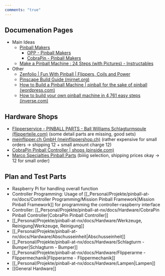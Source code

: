 ```yaml
---
comments: "true"
---
```

## Documenation Pages
- Main Ideas
	- [Pinball Makers](https://pinballmakers.com/wiki/index.php?title=Main_Page) 
		- [OPP - Pinball Makers](https://pinballmakers.com/wiki/index.php?title=OPP) 
		- [CobraPin - Pinball Makers](https://pinballmakers.com/wiki/index.php?title=CobraPin) 
	- [Make a Pinball Machine : 24 Steps (with Pictures) - Instructables](https://www.instructables.com/Making-a-Pinball-Machine/) 
- Other
	- [Zenfolio | Fun With Pinball | Flippers, Coils and Power](https://www.funwithpinball.com/learn/flippers-coils-and-power) 
	- [Pinscape Build Guide (mjrnet.org)](http://mjrnet.org/pinscape/BuildGuideV2/BuildGuide.php?sid=title) 
	- [How to Build a Pinball Machine | pinball for the sake of pinball (wordpress.com)](https://howtobuildapinballmachine.wordpress.com/) 
	- [How to build your own pinball machine in 4,761 easy steps (inverse.com)](https://www.inverse.com/input/culture/homebrew-pinball-expo-2021) 
## Hardware Shops
- [Flipperservice - PINBALL PARTS - Ball Williams Schlagturmspule (flipperteile.com)](https://flipperteile.com/en/pop-bumper-parts/bally-williams-bumper-coil.html) (some detail parts are missing, good sets)
- [meinflipper.ch GmbH (meinflippershop.ch)](https://www.meinflippershop.ch/) (rather expensive for small orders → shipping 12 + small amount charge 12)
- [CobraPin Pinball Controller | shops (pinside.com)](https://pinside.com/pinball/shops/shop/1254-cobra-amusements/05162-cobrapin-pinball-controller) 
- [Marco Specialties Pinball Parts](https://www.marcospecialties.com/control/main) (biiiig selection, shipping prices okay → 12 for small order)
## Plan and Test Parts
- Raspberry Pi for handling overall function
- Controller Programming: Usage of [[_Personal/Projekte/pinball-at-nx/docs/Controller Programming/Mission Pinball Framework|Mission Pinball Framework]]  for programming the controller-raspberry interface
- Controller: [[_Personal/Projekte/pinball-at-nx/docs/Hardware/CobraPin Pinball Controller|CobraPin Pinball Controller]] 
- [[_Personal/Projekte/pinball-at-nx/docs/Hardware/Werkzeuge, Reinigung|Werkzeuge, Reinigung]] 
- [[_Personal/Projekte/pinball-at-nx/docs/Hardware/Abschusseinheit|Abschusseinheit]] 
- [[_Personal/Projekte/pinball-at-nx/docs/Hardware/Schlagturm - Bumper|Schlagturm - Bumper]] 
- [[_Personal/Projekte/pinball-at-nx/docs/Hardware/Flipperarme - Flippermechanik|Flipperarme - Flippermechanik]] 
- [[_Personal/Projekte/pinball-at-nx/docs/Hardware/Lampen|Lampen]] 
- [[General Hardware]] 
